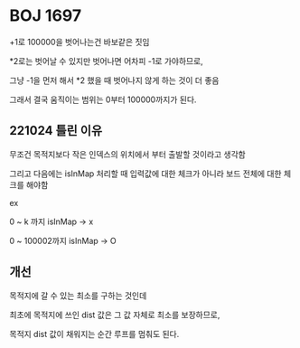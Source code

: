 # BOJ 1697

+1로 100000을 벗어나는건 바보같은 짓임

*2로는 벗어날 수 있지만 벗어나면 어차피 -1로 가야하므로,

그냥 -1을 먼저 해서 *2 했을 때 벗어나지 않게 하는 것이 더 좋음

그래서 결국 움직이는 범위는 0부터 100000까지가 된다.

## 221024 틀린 이유

무조건 목적지보다 작은 인덱스의 위치에서 부터 출발할 것이라고 생각함 

그리고 다음에는 isInMap 처리할 때 입력값에 대한 체크가 아니라 보드 전체에 대한 체크를 해야함

ex

0 ~ k 까지 isInMap -> x

0 ~ 100002까지 isInMap -> O

## 개선

목적지에 갈 수 있는 최소를 구하는 것인데 

최초에 목적지에 쓰인 dist 값은 그 값 자체로 최소를 보장하므로,

목적지 dist 값이 채워지는 순간 루프를 멈춰도 된다.